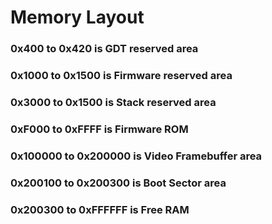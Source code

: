 # Memory Layout
### 0x400 to 0x420 is GDT reserved area
### 0x1000 to 0x1500 is Firmware reserved area
### 0x3000 to 0x1500 is Stack reserved area
### 0xF000 to 0xFFFF is Firmware ROM
### 0x100000 to 0x200000 is Video Framebuffer area
### 0x200100 to 0x200300 is Boot Sector area
### 0x200300 to 0xFFFFFF is Free RAM
